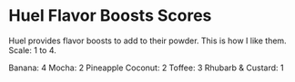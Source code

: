 # Huel Flavor Boosts Scores
Huel provides flavor boosts to add to their powder. This is how I like them.
Scale: 1 to 4.

Banana: 4
Mocha: 2
Pineapple Coconut: 2
Toffee: 3
Rhubarb & Custard: 1

